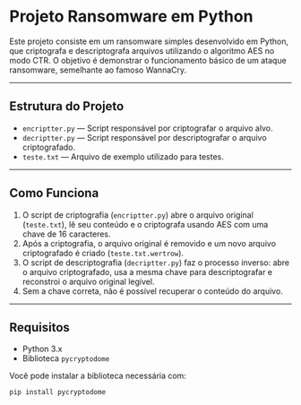 # Projeto Ransomware em Python

Este projeto consiste em um ransomware simples desenvolvido em Python, que criptografa e descriptografa arquivos utilizando o algoritmo AES no modo CTR. O objetivo é demonstrar o funcionamento básico de um ataque ransomware, semelhante ao famoso WannaCry.

---

## Estrutura do Projeto

- `encriptter.py` — Script responsável por criptografar o arquivo alvo.
- `decriptter.py` — Script responsável por descriptografar o arquivo criptografado.
- `teste.txt` — Arquivo de exemplo utilizado para testes.

---

## Como Funciona

1. O script de criptografia (`encriptter.py`) abre o arquivo original (`teste.txt`), lê seu conteúdo e o criptografa usando AES com uma chave de 16 caracteres.
2. Após a criptografia, o arquivo original é removido e um novo arquivo criptografado é criado (`teste.txt.wertrow`).
3. O script de descriptografia (`decriptter.py`) faz o processo inverso: abre o arquivo criptografado, usa a mesma chave para descriptografar e reconstroi o arquivo original legível.
4. Sem a chave correta, não é possível recuperar o conteúdo do arquivo.

---

## Requisitos

- Python 3.x
- Biblioteca `pycryptodome`

Você pode instalar a biblioteca necessária com:

```bash
pip install pycryptodome
